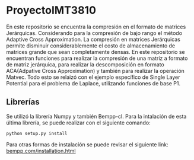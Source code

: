 # ProyectoIMT3810
En este repositorio se encuentra la compresión en el formato de matrices Jerárquicas. Considerando para la compresión de bajo rango el método Adaptive Cross Approximation.
La compresión en matrices Jerárquicas permite disminuir considerablemente el costo de almacenamiento de matrices grande que sean completamente densas.
En este repositorio se encuentran funciones para realizar la compresión de una matriz a formato de matriz jerárquica, para realizar la descomposición en formato ACA(Adpative Cross Approximation) y también para realizar la operación Matvec. Todo esto se relaizó con el ejemplo específico de Single Layer Potential para el problema de Laplace, utilizando funciones de base P1.

## Librerías
Se utilizó la librería Numpy y también Bempp-cl. Para la intalación de esta última librería, se puede realizar con el siguiente comando:


$\texttt{python setup.py install}$


Para otras formas de instalación se puede revisar el siguiente link: [bempp.com/installation.html](bempp.com/installation.html.)


